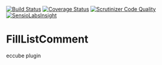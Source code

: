 [![Build Status](https://travis-ci.org/shoji-k/FillListComment.svg?branch=master)](https://travis-ci.org/shoji-k/FillListComment)
[![Coverage Status](https://coveralls.io/repos/github/shoji-k/FillListComment/badge.svg?branch=master)](https://coveralls.io/github/shoji-k/FillListComment?branch=master)
[![Scrutinizer Code Quality](https://scrutinizer-ci.com/g/shoji-k/FillListComment/badges/quality-score.png?b=master)](https://scrutinizer-ci.com/g/shoji-k/FillListComment/?branch=master)
[![SensioLabsInsight](https://insight.sensiolabs.com/projects/b7b7d958-d687-4fbf-b7be-61062cb61ac8/mini.png)](https://insight.sensiolabs.com/projects/b7b7d958-d687-4fbf-b7be-61062cb61ac8)

# FillListComment
eccube plugin

